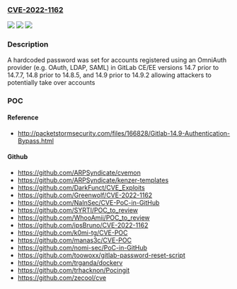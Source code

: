 ### [CVE-2022-1162](https://cve.mitre.org/cgi-bin/cvename.cgi?name=CVE-2022-1162)
![](https://img.shields.io/static/v1?label=Product&message=GitLab&color=blue)
![](https://img.shields.io/static/v1?label=Version&message=n%2Fa&color=blue)
![](https://img.shields.io/static/v1?label=Vulnerability&message=Use%20of%20hard-coded%20credentials%20in%20GitLab&color=brighgreen)

### Description

A hardcoded password was set for accounts registered using an OmniAuth provider (e.g. OAuth, LDAP, SAML) in GitLab CE/EE versions 14.7 prior to 14.7.7, 14.8 prior to 14.8.5, and 14.9 prior to 14.9.2 allowing attackers to potentially take over accounts

### POC

#### Reference
- http://packetstormsecurity.com/files/166828/Gitlab-14.9-Authentication-Bypass.html

#### Github
- https://github.com/ARPSyndicate/cvemon
- https://github.com/ARPSyndicate/kenzer-templates
- https://github.com/DarkFunct/CVE_Exploits
- https://github.com/Greenwolf/CVE-2022-1162
- https://github.com/NaInSec/CVE-PoC-in-GitHub
- https://github.com/SYRTI/POC_to_review
- https://github.com/WhooAmii/POC_to_review
- https://github.com/ipsBruno/CVE-2022-1162
- https://github.com/k0mi-tg/CVE-POC
- https://github.com/manas3c/CVE-POC
- https://github.com/nomi-sec/PoC-in-GitHub
- https://github.com/toowoxx/gitlab-password-reset-script
- https://github.com/trganda/dockerv
- https://github.com/trhacknon/Pocingit
- https://github.com/zecool/cve

